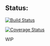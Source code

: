 
## Status:

[![Build Status](https://secure.travis-ci.org/ilkkao/object-store.png)](http://travis-ci.org/ilkkao/object-store)

[![Coverage Status](https://coveralls.io/repos/ilkkao/object-store/badge.svg?branch=master&service=github)](https://coveralls.io/github/ilkkao/object-store?branch=master)

WIP
